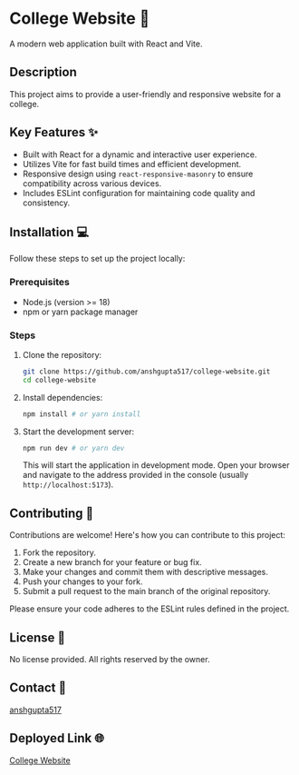 
# College Website 🏫

A modern web application built with React and Vite.

## Description

This project aims to provide a user-friendly and responsive website for a college.

## Key Features ✨

*   Built with React for a dynamic and interactive user experience.
*   Utilizes Vite for fast build times and efficient development.
*   Responsive design using `react-responsive-masonry` to ensure compatibility across various devices.
*   Includes ESLint configuration for maintaining code quality and consistency.

## Installation 💻

Follow these steps to set up the project locally:

### Prerequisites

*   Node.js (version >= 18)
*   npm or yarn package manager

### Steps

1.  Clone the repository:

    ```bash
    git clone https://github.com/anshgupta517/college-website.git
    cd college-website
    ```

2.  Install dependencies:

    ```bash
    npm install # or yarn install
    ```

3.  Start the development server:

    ```bash
    npm run dev # or yarn dev
    ```

    This will start the application in development mode. Open your browser and navigate to the address provided in the console (usually `http://localhost:5173`).

## Contributing 🤝

Contributions are welcome! Here's how you can contribute to this project:

1.  Fork the repository.
2.  Create a new branch for your feature or bug fix.
3.  Make your changes and commit them with descriptive messages.
4.  Push your changes to your fork.
5.  Submit a pull request to the main branch of the original repository.

Please ensure your code adheres to the ESLint rules defined in the project.

## License 📝

No license provided. All rights reserved by the owner.

## Contact 📧

[anshgupta517](https://github.com/anshgupta517)

## Deployed Link 🌐

[College Website](https://college-website-ivory-xi.vercel.app/)
```
